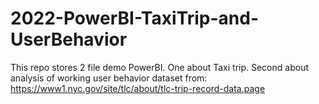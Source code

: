 # 2022-PowerBI-TaxiTrip-and-UserBehavior
This repo stores 2 file demo PowerBI. One about Taxi trip. Second about analysis of working user behavior
dataset from: https://www1.nyc.gov/site/tlc/about/tlc-trip-record-data.page
